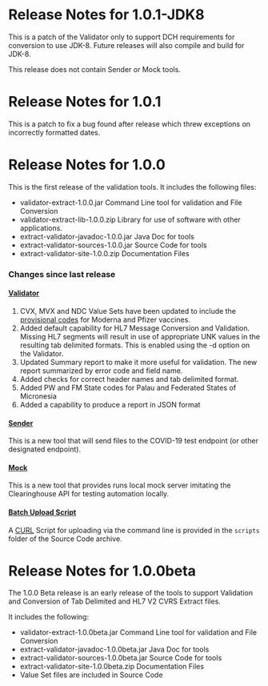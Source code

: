 # Release Notes for 1.0.1-JDK8
This is a patch of the Validator only to support DCH requirements for conversion to use JDK-8.  Future releases
will also compile and build for JDK-8.

This release does not contain Sender or Mock tools.

# Release Notes for 1.0.1
This is a patch to fix a bug found after release which threw exceptions
on incorrectly formatted dates.

# Release Notes for 1.0.0
This is the first release of the validation tools.  It includes the following files:

* validator-extract-1.0.0.jar Command Line tool for validation and File Conversion
* validator-extract-lib-1.0.0.zip Library for use of software with other applications.
* extract-validator-javadoc-1.0.0.jar Java Doc for tools
* extract-validator-sources-1.0.0.jar Source Code for tools
* extract-validator-site-1.0.0.zip Documentation Files

### Changes since last release

#### [Validator](Validator.html)
1. CVX, MVX and NDC Value Sets have been updated to include the [provisional codes](https://www.cdc.gov/vaccines/programs/iis/code-sets.html) for Moderna and Pfizer vaccines.
2. Added default capability for HL7 Message Conversion and Validation.  Missing HL7 segments will result in use of
appropriate UNK values in the resulting tab delimited formats. This is enabled using the -d option on the Validator.
3. Updated Summary report to make it more useful for validation. The new report summarized by error code and field name.
4. Added checks for correct header names and tab delimited format.
5. Added PW and FM State codes for Palau and Federated States of Micronesia
6. Added a capability to produce a report in JSON format

#### [Sender](Sender.html)
This is a new tool that will send files to the COVID-19 test endpoint (or other designated endpoint).

#### [Mock](Mock.html)
This is a new tool that provides runs local mock server imitating the Clearinghouse API for testing
automation locally.

#### [Batch Upload Script](Scripts.html)
A [CURL](https://curl.haxx.se/) Script for uploading via the command line is provided in the `scripts` folder of the Source Code
archive.

# Release Notes for 1.0.0beta
The 1.0.0 Beta release is an early release of the tools to support Validation and Conversion of Tab Delimited and HL7 V2
CVRS Extract files.

It includes the following:

* validator-extract-1.0.0beta.jar Command Line tool for validation and File Conversion
* extract-validator-javadoc-1.0.0beta.jar Java Doc for tools
* extract-validator-sources-1.0.0beta.jar Source Code for tools
* extract-validator-site-1.0.0beta.zip Documentation Files
* Value Set files are included in Source Code
